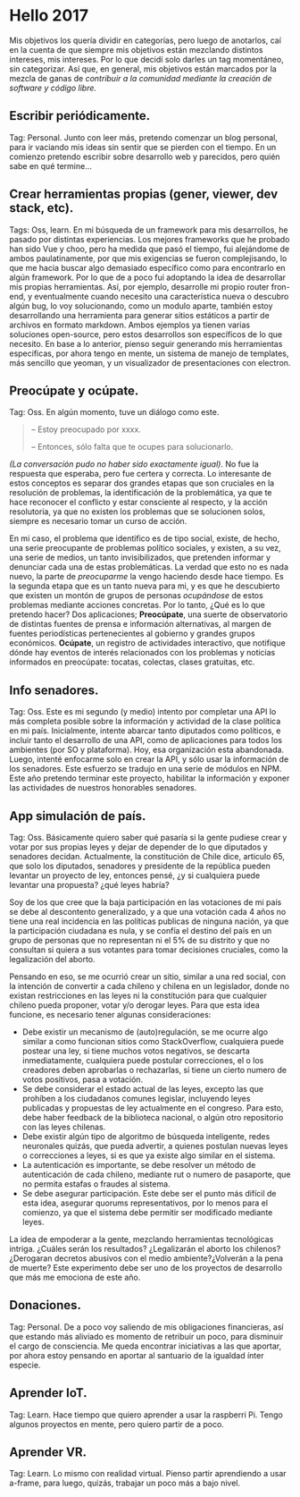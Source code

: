 # Hello 2017

Mis objetivos los quería dividir en categorías, pero luego de anotarlos, caí en 
la cuenta de que siempre mis objetivos están mezclando distintos intereses, mis 
intereses. Por lo que decidí solo darles un tag momentáneo, sin categorizar. 
Así que, en general, mis objetivos están marcados por la mezcla de ganas de 
_contribuir a la comunidad mediante la creación de software y código libre._

## Escribir periódicamente.

Tag: Personal. Junto con leer más, pretendo comenzar un blog personal, para ir 
vaciando mis ideas sin sentir que se pierden con el tiempo. En un comienzo 
pretendo escribir sobre desarrollo web y parecidos, pero quién sabe en qué 
termine…

## Crear herramientas propias (gener, viewer, dev stack, etc).

Tags: Oss, learn. En mi búsqueda de un framework para mis desarrollos, he 
pasado por distintas experiencias. Los mejores frameworks que he probado han 
sido Vue y choo, pero ha medida que pasó el tiempo, fui alejándome de ambos 
paulatinamente, por que mis exigencias se fueron complejisando, lo que me hacia 
buscar algo demasiado específico como para encontrarlo en algún framework. Por 
lo que de a poco fui adoptando la idea de desarrollar mis propias herramientas. 
Así, por ejemplo, desarrolle mi propio router fron-end, y eventualmente cuando 
necesito una característica nueva o descubro algún bug, lo voy solucionando, 
como un modulo aparte, también estoy desarrollando una herramienta para generar 
sitios estáticos a partir de archivos en formato markdown. Ambos ejemplos ya 
tienen varias soluciones open-source, pero estos desarrollos son específicos de 
lo que necesito. En base a lo anterior, pienso seguir generando mis herramientas 
especificas, por ahora tengo en mente, un sistema de manejo de templates, más 
sencillo que yeoman, y un visualizador de presentaciones con electron.

## Preocúpate y ocúpate.

Tag: Oss. En algún momento, tuve un diálogo como este.

> – Estoy preocupado por xxxx.
> 
> – Entonces, sólo falta que te ocupes para solucionarlo.

_(La conversación pudo no haber sido exactamente igual)_. No fue la respuesta que 
esperaba, pero fue certera y correcta. Lo interesante de estos conceptos es 
separar dos grandes etapas que son cruciales en la resolución de problemas, la 
identificación de la problemática, ya que te hace reconocer el conflicto y 
estar consciente al respecto, y la acción resolutoria, ya que no existen los 
problemas que se solucionen solos, siempre es necesario tomar un curso de acción.

En mi caso, el problema que identifico es de tipo social, existe, de hecho, una 
serie preocupante de problemas político sociales, y existen, a su vez, una 
serie de medios, un tanto invisibilizados, que pretenden informar y denunciar 
cada una de estas problemáticas. La verdad que esto no es nada nuevo, la parte 
de _preocuparme_ la vengo haciendo desde hace tiempo. Es la segunda etapa que es 
un tanto nueva para mi, y es que he descubierto que existen un montón de grupos 
de personas _ocupándose_ de estos problemas mediante acciones concretas. Por lo 
tanto, ¿Qué es lo que pretendo hacer? Dos aplicaciones; **Preocúpate**, una suerte 
de observatorio de distintas fuentes de prensa e información alternativas, al 
margen de fuentes periodísticas pertenecientes al gobierno y grandes grupos 
económicos. **Ocúpate**, un registro de actividades interactivo, que notifique 
dónde hay eventos de interés relacionados con los problemas y noticias 
informados en preocúpate: tocatas, colectas, clases gratuitas, etc.

## Info senadores.

Tag: Oss. Este es mi segundo (y medio) intento por completar una API lo más 
completa posible sobre la información y actividad de la clase política en mi 
país. Inicialmente, intente abarcar tanto diputados como políticos, e incluir 
tanto el desarrollo de una API, como de aplicaciones para todos los ambientes 
(por SO y plataforma). Hoy, esa organización esta abandonada. Luego, intenté 
enfocarme solo en crear la API, y sólo usar la información de los senadores. 
Este esfuerzo se tradujo en una serie de módulos en NPM. Este año pretendo 
terminar este proyecto, habilitar la información y exponer las actividades de 
nuestros honorables senadores.

## App simulación de país.

Tag: Oss. Básicamente quiero saber qué pasaría si la gente pudiese crear y 
votar por sus propias leyes y dejar de depender de lo que diputados y senadores 
decidan. Actualmente, la constitución de Chile dice, articulo 65, que solo los 
diputados, senadores y presidente de la república pueden levantar un proyecto 
de ley, entonces pensé, ¿y si cualquiera puede levantar una propuesta? ¿qué 
leyes habría?

Soy de los que cree que la baja participación en las votaciones de mi país se 
debe al descontento generalizado, y a que una votación cada 4 años no tiene una 
real incidencia en las políticas publicas de ninguna nación, ya que la 
participación ciudadana es nula, y se confía el destino del país en un grupo de 
personas que no representan ni el 5% de su distrito y que no consultan si 
quiera a sus votantes para tomar decisiones cruciales, como la legalización 
del aborto.

Pensando en eso, se me ocurrió crear un sitio, similar a una red social, con la 
intención de convertir a cada chileno y chilena en un legislador, donde no 
existan restricciones en las leyes ni la constitución para que cualquier 
chileno pueda proponer, votar y/o derogar leyes. Para que esta idea funcione, 
es necesario tener algunas consideraciones:

- Debe existir un mecanismo de (auto)regulación, se me ocurre algo similar a 
como funcionan sitios como StackOverflow, cualquiera puede postear una ley, si 
tiene muchos votos negativos, se descarta inmediatamente, cualquiera puede 
postular correcciones, el o los creadores deben aprobarlas o rechazarlas, si 
tiene un cierto numero de votos positivos, pasa a votación.
- Se debe considerar el estado actual de las leyes, excepto las que prohíben a 
los ciudadanos comunes legislar, incluyendo leyes publicadas y propuestas de ley 
actualmente en el congreso. Para esto, debe haber feedback de la biblioteca 
nacional, o algún otro repositorio con las leyes chilenas.
- Debe existir algún tipo de algoritmo de búsqueda inteligente, redes neuronales 
quizás, que pueda advertir, a quienes postulan nuevas leyes o correcciones a 
leyes, si es que ya existe algo similar en el sistema.
- La autenticación es importante, se debe resolver un método de autenticación de 
cada chileno, mediante rut o numero de pasaporte, que no permita estafas o 
fraudes al sistema.
- Se debe asegurar participación. Este debe ser el punto más difícil de esta 
idea, asegurar quorums representativos, por lo menos para el comienzo, ya que 
el sistema debe permitir ser modificado mediante leyes.

La idea de empoderar a la gente, mezclando herramientas tecnológicas intriga. 
¿Cuáles serán los resultados? ¿Legalizarán el aborto los chilenos?¿Derogaran 
decretos abusivos con el medio ambiente?¿Volverán a la pena de muerte? Este 
experimento debe ser uno de los proyectos de desarrollo que más me emociona de 
este año.

## Donaciones.

Tag: Personal. De a poco voy saliendo de mis obligaciones financieras, así que 
estando más aliviado es momento de retribuir un poco, para disminuir el cargo de 
consciencia. Me queda encontrar iniciativas a las que aportar, por ahora estoy 
pensando en aportar al santuario de la igualdad ínter especie.

## Aprender IoT.

Tag: Learn. Hace tiempo que quiero aprender a usar la raspberri Pi. Tengo 
algunos proyectos en mente, pero quiero partir de a poco.

## Aprender VR.

Tag: Learn. Lo mismo con realidad virtual. Pienso partir aprendiendo a usar 
a-frame, para luego, quizás, trabajar un poco más a bajo nivel.